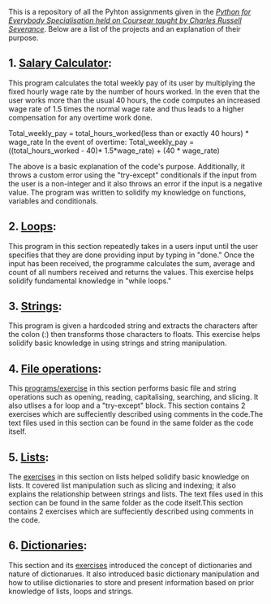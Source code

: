 This is a repository of all the Pyhton assignments given in the [*Python for Everybody Specialisation held on Coursear taught by Charles Russell Severance*](https://www.coursera.org/specializations/python). Below are a list of the projects and an explanation of their purpose.

## 1. [Salary Calculator](https://github.com/DataBaby20/Python-assignments/blob/master/salary.py):
This program calculates the total weekly pay of its user by multiplying the fixed hourly wage rate by the number of hours worked. In the even that the user works more than the usual 40 hours, the code computes an increased wage rate of 1.5 times the normal wage rate and thus leads to a higher compensation for any overtime work done.

Total_weekly_pay = total_hours_worked(less than or exactly 40 hours) * wage_rate
In the event of overtime: Total_weekly_pay = ((total_hours_worked - 40)* 1.5*wage_rate) + (40 * wage_rate)

The above is a basic explanation of the code's purpose. Additionally, it throws a custom error using the "try-except" conditionals if the input from the user is a non-integer and it also throws an error if the input is a negative value. The program was written to solidify my knowledge on functions, variables and conditionals.

## 2. [Loops](https://github.com/DataBaby20/Python-assignments/blob/master/loops.py):
This program in this section repeatedly takes in a users input until the user specifies that they are done providing input by typing in "done." Once the input has been received, the programme calculates the sum, average and count of all numbers received and returns the values. This exercise helps solidify fundamental knowledge in "while loops."

## 3. [Strings](https://github.com/DataBaby20/Python-assignments/blob/master/strings.py):
This program is given a hardcoded string and extracts the characters after the colon (:) then transforms those characters to floats. This exercise helps solidify basic knowledge in using strings and string manipulation.

## 4. [File operations](https://github.com/DataBaby20/Python-assignments/tree/master/file_operations):
This [programs/exercise](https://github.com/DataBaby20/Python-assignments/blob/master/file_operations/file_operations.py) in this section performs basic file and string operations such as opening, reading, capitalising, searching, and slicing. It also utlises a for loop and a "try-except" block. This section contains 2 exercises which are suffeciently described using comments in the code.The text files used in this section can be found in the same folder as the code itself.

## 5. [Lists](https://github.com/DataBaby20/Python-assignments/tree/master/lists):
The [exercises](https://github.com/DataBaby20/Python-assignments/blob/master/lists/lists.py) in this section on lists helped solidify basic knowledge on lists. It covered list manipulation such as slicing and indexing; it also explains the relationship between strings and lists. The text files used in this section can be found in the same folder as the code itself.This section contains 2 exercises which are suffeciently described using comments in the code.

## 6. [Dictionaries]():
This section and its [exercises]() introduced the concept of dictionaries and nature of dictionarues. It also introduced basic dictionary manipulation and how to utilise dictionaries to store and present information based on prior knowledge of lists, loops and strings.